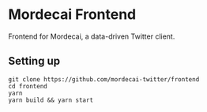 # Mordecai Frontend

Frontend for Mordecai, a data-driven Twitter client.

## Setting up

```
git clone https://github.com/mordecai-twitter/frontend
cd frontend
yarn
yarn build && yarn start
```